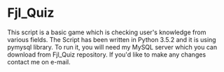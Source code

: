 # Fjl_Quiz
This script is a basic game which is checking user's knowledge from various fields.
The Script has been written in Python 3.5.2 and it is using pymysql library.
To run it, you will need my MySQL server which you can download from Fjl_Quiz repository.
If you'd like to make any changes contact me on e-mail. 

